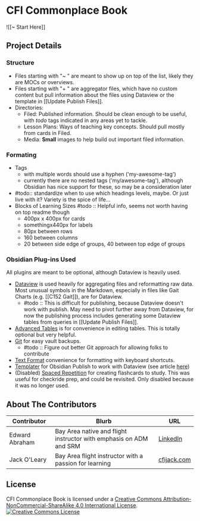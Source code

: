 # CFI Commonplace Book

![[~ Start Here]]

## Project Details
### Structure
- Files starting with "~ " are meant to show up on top of the list, likely they are MOCs or overviews. 
- Files starting with "+ " are aggregator files, which have no custom content but pull information about the files using Dataview or the template in [[Update Publish Files]].
- Directories:
	- Filed: Published information. Should be clean enough to be useful, with *todo* tags indicated in any areas yet to tackle.
	- Lesson Plans: Ways of teaching key concepts. Should pull mostly from cards in Filed.
	- Media: **Small** images to help build out important filed information.

### Formating
- Tags
	- with multiple words should use a hyphen ('my-awesome-tag')
	- currently there are no nested tags ('my/awesome-tag'), although Obsidian has nice support for these, so may be a consideration later
- #todo:: standardize when to use which headings levels, maybe. Or just live with it? Variety is the spice of life...
- Blocks of Learning Sizes #todo :: Helpful info, seems not worth having on top readme though
	- 400px x 400px for cards
	- somethingx440px for labels
	- 80px between rows
	- 160 between columns
	- 20 between side edge of groups, 40 between top edge of groups

### Obsidian Plug-ins Used
All plugins are meant to be optional, although Dataview is heavily used.
- [Dataview](https://github.com/blacksmithgu/obsidian-dataview) is used heavily for aggregating files and reformatting raw data. Most unusual symbols in the Markdown, especially in files like Gait Charts (e.g. [[C152 Gait]]), are for Dataview.
	- #todo :: This is difficult for publishing, because Dataview doesn't work with publish. May need to pivot further away from Dataview, for now the publishing process includes generating some Dataview tables from queries in [[Update Publish Files]].
- [Advanced Tables](https://github.com/tgrosinger/advanced-tables-obsidian) is for convenience in editing tables. This is totally optional but very helpful.
- [Git](https://github.com/denolehov/obsidian-git) for easy vault backups. 
	- #todo :: Figure out better Git approach for allowing folks to contribute
- [Text Format](https://github.com/Benature/obsidian-text-format) convenience for  formatting with keyboard shortcuts.
- [Templater](https://silentvoid13.github.io/Templater/) for Obsidian Publish to work with Dataview (see article [here](https://joschua.io/posts/2023/09/01/obsidian-publish-dataview/))
- (Disabled) [Spaced Repetition](https://github.com/st3v3nmw/obsidian-spaced-repetition) for creating flashcards to study. This was useful for checkride prep, and could be revisited. Only disabled because it was no longer used.

## About The Contributors
| Contributor    | Blurb                                                              | URL                                                              |
| -------------- | ------------------------------------------------------------------ | ---------------------------------------------------------------- |
| Edward Abraham | Bay Area native and flight instructor with emphasis on ADM and SRM | [LinkedIn](https://www.linkedin.com/in/edward-abraham-1ba117129) |
| Jack O'Leary   | Bay Area flight instructor with a passion for learning             | [cfijack.com](https://www.cfijack.com)                           |


## License
<span xmlns:dct="http://purl.org/dc/terms/" property="dct:title">CFI Commonplace Book</span> is licensed under a <a rel="license" href="http://creativecommons.org/licenses/by-nc-sa/4.0/">Creative Commons Attribution-NonCommercial-ShareAlike 4.0 International License</a>.
<a rel="license" href="http://creativecommons.org/licenses/by-nc-sa/4.0/"><img alt="Creative Commons License" style="border-width:0" src="https://i.creativecommons.org/l/by-nc-sa/4.0/88x31.png" /></a>